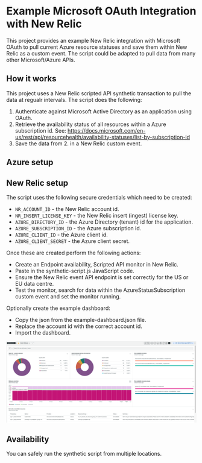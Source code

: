 # Example Microsoft OAuth Integration with New Relic
This project provides an example New Relic integration with Microsoft OAuth to pull current Azure resource statuses and save them within New Relic as a custom event. The script could be adapted to pull data from many other Microsoft/Azure APIs.

## How it works
This project uses a New Relic scripted API synthetic transaction to pull the data at regualr intervals. The script does the following:
1. Authenticate against Microsoft Active Directory as an application using OAuth.
2. Retrieve the availability status of all resources within a Azure subscription id. See:
   https://docs.microsoft.com/en-us/rest/api/resourcehealth/availability-statuses/list-by-subscription-id
3. Save the data from 2. in a New Relic custom event.

## Azure setup

## New Relic setup
The script uses the following secure credentials which need to be created:
- `NR_ACCOUNT_ID` - the New Relic account id.
- `NR_INSERT_LICENSE_KEY` - the New Relic insert (ingest) license key.
- `AZURE_DIRECTORY_ID` - the Azure Directory (tenant) id for the application.
- `AZURE_SUBSCRIPTION_ID` - the Azure subscription id.
- `AZURE_CLIENT_ID` - the Azure client id.
- `AZURE_CLIENT_SECRET` - the Azure client secret.

Once these are created perform the following actions:
- Create an Endpoint availability, Scripted API monitor in New Relic. 
- Paste in the synthetic-script.js JavaScript code.
- Ensure the New Relic event API endpoint is set correctly for the US or EU data centre.
- Test the monitor, search for data within the AzureStatusSubscription custom event and set the monitor running.

Optionally create the example dashboard:
- Copy the json from the example-dashboard.json file.
- Replace the account id with the correct account id.
- Import the dashboard.

![Dashboard example](dashboard.png)

## Availability
You can safely run the synthetic script from multiple locations.
